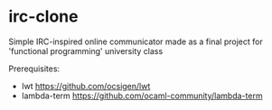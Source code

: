 # irc-clone

Simple IRC-inspired online communicator made as a final project for 'functional programming' university class

Prerequisites: 
- lwt https://github.com/ocsigen/lwt
- lambda-term https://github.com/ocaml-community/lambda-term
